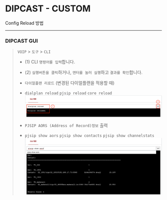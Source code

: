 # DIPCAST - CUSTOM

Config Reload 방법
***

### DIPCAST GUI

> ```VOIP``` > ```도구``` > ```CLI```
>
> * (1) CLI ```명령어를 입력```합니다.
> * (2) ```실행버튼을 클릭```하거나, ```엔터를 눌러 실행```하고 ```결과를 확인```합니다.
> * ```다이얼플랜 리로드``` (변경된 다이얼플랜을 적용할 때)
> * ```dialplan reload```   ```pjsip reload```  ```core reload```
> ![CLI](resources/images/1.6.cli.png)
>
> * ```PJSIP AORS (Address of Record)정보``` 출력
> * ```pjsip show aors```   ```pjsip show contacts```   ```pjsip show channelstats```
> ![CLI](resources/images/1.6.cli.2.png)
